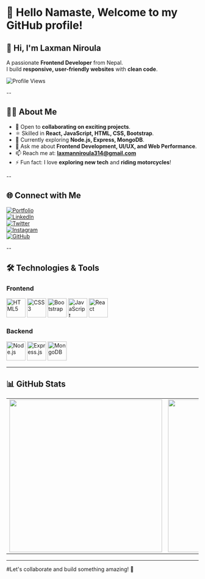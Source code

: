 # 👋 Hello Namaste, Welcome to my GitHub profile!

## 🌟 Hi, I'm Laxman Niroula
A passionate **Frontend Developer** from Nepal.  
I build **responsive, user-friendly websites** with **clean code**.

![Profile Views](https://komarev.com/ghpvc/?username=laxmanniroula314&label=Profile%20views&color=0e75b6&style=flat)

--

## 👨‍💻 About Me

- 🔭 Open to **collaborating on exciting projects**.
- ⚛️ Skilled in **React, JavaScript, HTML, CSS, Bootstrap**.
- 🌱 Currently exploring **Node.js, Express, MongoDB**.
- 💬 Ask me about **Frontend Development, UI/UX, and Web Performance**.
- 📫 Reach me at: **laxmanniroula314@gmail.com**  
- ⚡ Fun fact: I love **exploring new tech** and **riding motorcycles**!

--

## 🌐 Connect with Me

[![Portfolio](https://img.shields.io/badge/🌍-Portfolio-0e75b6?style=for-the-badge)](https://laxmanniroula.com.np/)  
[![LinkedIn](https://img.shields.io/badge/🔗-LinkedIn-0e75b6?style=for-the-badge&logo=linkedin)](https://www.linkedin.com/in/laxman-niroula/)  
[![Twitter](https://img.shields.io/badge/🐦-Twitter-0e75b6?style=for-the-badge&logo=twitter)](https://twitter.com/)  
[![Instagram](https://img.shields.io/badge/📷-Instagram-0e75b6?style=for-the-badge&logo=instagram)](https://instagram.com/)  
[![GitHub](https://img.shields.io/badge/💻-GitHub-0e75b6?style=for-the-badge&logo=github)](https://github.com/laxmanniroula314)  

--

## 🛠️ Technologies & Tools  

### **Frontend**  
<img src="https://cdn.jsdelivr.net/gh/devicons/devicon/icons/html5/html5-original.svg" alt="HTML5" width="50" height="50"/>  
<img src="https://cdn.jsdelivr.net/gh/devicons/devicon/icons/css3/css3-original.svg" alt="CSS3" width="50" height="50"/>  
<img src="https://cdn.jsdelivr.net/gh/devicons/devicon/icons/bootstrap/bootstrap-original.svg" alt="Bootstrap" width="50" height="50"/>  
<img src="https://cdn.jsdelivr.net/gh/devicons/devicon/icons/javascript/javascript-original.svg" alt="JavaScript" width="50" height="50"/>  
<img src="https://cdn.jsdelivr.net/gh/devicons/devicon/icons/react/react-original.svg" alt="React" width="50" height="50"/>  

### **Backend**  
<img src="https://cdn.jsdelivr.net/gh/devicons/devicon/icons/nodejs/nodejs-original.svg" alt="Node.js" width="50" height="50"/>  
<img src="https://cdn.jsdelivr.net/gh/devicons/devicon/icons/express/express-original.svg" alt="Express.js" width="50" height="50"/>  
<img src="https://cdn.jsdelivr.net/gh/devicons/devicon/icons/mongodb/mongodb-original.svg" alt="MongoDB" width="50" height="50"/>  

---

## 📊 GitHub Stats  

<table>
  <tr>
    <td>
      <img src="https://github-readme-stats.vercel.app/api?username=laxmanniroula314&show_icons=true&theme=light&title_color=0e75b6&text_color=0e75b6" width="400"/>
    </td>
    <td>
      <img src="https://github-readme-stats.vercel.app/api/top-langs/?username=laxmanniroula314&layout=compact&theme=light&title_color=0e75b6&text_color=0e75b6" width="400"/>
    </td>
  </tr>
</table>

---

#Let's collaborate and build something amazing! 🚀
